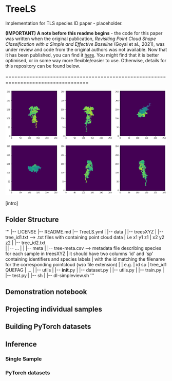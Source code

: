 # TreeLS
Implementation for TLS species ID paper - placeholder.

**(IMPORTANT) A note before this readme begins** - the code for this paper was written when the original publication, 
*Revisiting Point Cloud Shape Classification with a Simple and Effective Baseline* (Goyal et al., 2021), was under review and code from the original authors 
was not available. Now that it has been published, you can find it [here](https://github.com/princeton-vl/SimpleView). You might find that it is better 
optimised, or in some way more flexible/easier to use. Otherwise, details for this repository can be found below. <br/>
<br/>
==================================================================================<br/>

![image](projections.png)

[intro]

## Folder Structure

'''
|-- LICENSE 
|-- README.md 
|-- TreeLS.yml 
| 
|-- data 
|   |-- treesXYZ 
|       |-- tree_id1.txt --> .txt files with containing point cloud data 
|                             i.e x1 y1 z1
|                                 x2 y2 z2
|       |-- tree_id2.txt      
|       |-- ... 
|
|   |-- meta
|       |-- tree-meta.csv --> metadata file describing species for each sample in treesXYZ
|                             it should have two columns 'id' and 'sp' containing identifiers and species labels
|                             with the id matching the filename for the corresponding pointcloud (w/o file extension)
|
|                             e.g. 
|                             id        sp
|                             tree_id1  QUEFAG
|                             ...
| 
|-- utils 
|   |-- __init__.py 
|   |-- dataset.py 
|   |-- utils.py 
|   |-- train.py 
|   |-- test.py 
| 
|-- sh 
|   |-- dl-simpleview.sh
'''

## Demonstration notebook

## Projecting individual samples

## Building PyTorch datasets

## Inference

### Single Sample

### PyTorch datasets
